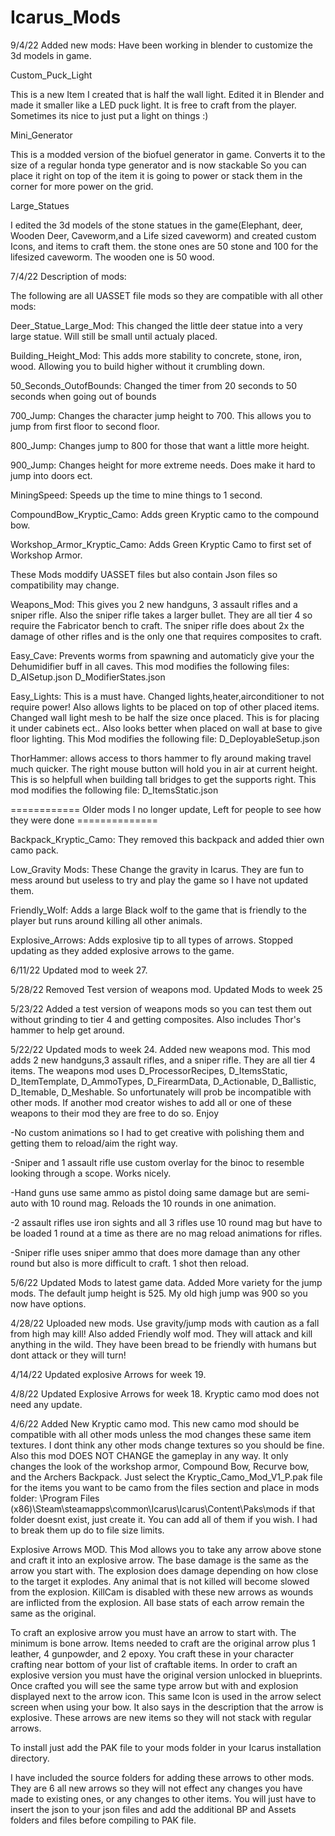 # Icarus_Mods

9/4/22 Added new mods:
Have been working in blender to customize the 3d models in game.

Custom_Puck_Light

This is a new Item I created that is half the wall light. Edited it in Blender and made it smaller like a LED puck light. It is free to craft from the player. Sometimes its nice to just put a light on things :)

Mini_Generator

This is a modded version of the biofuel generator in game. Converts it to the size of a regular honda type generator and is now stackable So you can place it right on top of the item it is going to power or stack them in the corner for more power on the grid.

Large_Statues

I edited the 3d models of the stone statues in the game(Elephant, deer, Wooden Deer, Caveworm,and a Life sized caveworm) and created custom Icons, and items to craft them. the stone ones are 50 stone and 100 for the lifesized caveworm. The wooden one is 50 wood.


7/4/22 Description of mods:

The following are all UASSET file mods so they are compatible with all other mods:

Deer_Statue_Large_Mod: This changed the little deer statue into a very large statue. Will still be small until actualy placed.

Building_Height_Mod: This adds more stability to concrete, stone, iron, wood. Allowing you to build higher without it crumbling down.

50_Seconds_OutofBounds: Changed the timer from 20 seconds to 50 seconds when going out of bounds

700_Jump: Changes the character jump height to 700. This allows you to jump from first floor to second floor.

800_Jump: Changes jump to 800 for those that want a little more height.

900_Jump: Changes height for more extreme needs. Does make it hard to jump into doors ect.

MiningSpeed: Speeds up the time to mine things to 1 second.

CompoundBow_Kryptic_Camo: Adds green Kryptic camo to the compound bow.

Workshop_Armor_Kryptic_Camo: Adds Green Kryptic Camo to first set of Workshop Armor.

These Mods moddify UASSET files but also contain Json files so compatibility may change.

Weapons_Mod: This gives you 2 new handguns, 3 assault rifles and a sniper rifle. Also the sniper rifle takes a larger bullet. They are all tier 4 so require the Fabricator bench to craft. The sniper rifle does about 2x the damage of other rifles and is the only one that requires composites to craft. 

Easy_Cave: Prevents worms from spawning and automaticly give your the Dehumidifier buff in all caves.
This mod modifies the following files:
D_AISetup.json
D_ModifierStates.json

Easy_Lights: This is a must have. Changed lights,heater,airconditioner to not require power! Also allows lights to be placed on top of other placed items. Changed wall light mesh to be half the size once placed. This is for placing it under cabinets ect.. Also looks better when placed on wall at base to give floor lighting.
This Mod modifies the following file:
D_DeployableSetup.json

ThorHammer: allows access to thors hammer to fly around making travel much quicker. The right mouse button will hold you in air at current height. This is so helpfull when building tall bridges to get the supports right.
This mod modifies the following file:
D_ItemsStatic.json

============ Older mods I no longer update, Left for people to see how they were done ==============

Backpack_Kryptic_Camo: They removed this backpack and added thier own camo pack.

Low_Gravity Mods: These Change the gravity in Icarus. They are fun to mess around but useless to try and play the game so I have not updated them.

Friendly_Wolf: Adds a large Black wolf to the game that is friendly to the player but runs around killing all other animals.

Explosive_Arrows: Adds explosive tip to all types of arrows. Stopped updating as they added explosive arrows to the game.


6/11/22 Updated mod to week 27.

5/28/22 Removed Test version of weapons mod. Updated Mods to week 25

5/23/22 Added a test version of weapons mods so you can test them out without grinding to tier 4 and getting composites. Also includes Thor's hammer to help get around. 

5/22/22 Updated mods to week 24. Added new weapons mod. This mod adds 2 new handguns,3 assault rifles, and a sniper rifle. They are all tier 4 items. The weapons mod uses D_ProcessorRecipes, D_ItemsStatic, D_ItemTemplate, D_AmmoTypes, D_FirearmData, D_Actionable, D_Ballistic, D_Itemable, D_Meshable. So unfortunately will prob be incompatible with other mods. If another mod creator wishes to add all or one of these weapons to their mod  they are free to do so. Enjoy

-No custom animations so I had to get creative with polishing them and getting them to reload/aim the right way. 

-Sniper and 1 assault rifle use custom overlay for the binoc to resemble looking through a scope. Works nicely.

-Hand guns use same ammo as pistol doing same damage but are semi-auto with 10 round mag. Reloads the 10 rounds in one animation. 

-2 assault rifles use iron sights and all 3 rifles use 10 round mag but have to be loaded 1 round at a time as there are no mag reload animations for rifles.

-Sniper rifle uses sniper ammo that does more damage than any other round but also is more difficult to craft. 1 shot then reload.

5/6/22  Updated Mods to latest game data. Added More variety for the jump mods. The default jump height is 525. My old high jump was 900 so you now have options.

4/28/22 Uploaded new mods. Use gravity/jump mods with caution as a fall from high may kill! Also added Friendly wolf mod. They will attack and kill anything in the wild. They have been bread to be friendly with humans but dont attack or they will turn!

4/14/22 Updated explosive Arrows for week 19.

4/8/22 Updated Explosive Arrows for week 18. Kryptic camo mod does not need any update.

4/6/22 Added New Kryptic camo mod. 
This new camo mod should be compatible with all other mods unless the mod changes these same item textures. I dont think any other mods change textures so you should be fine. Also this mod DOES NOT CHANGE the gameplay in any way. It only changes the look of the workshop armor, Compound Bow, Recurve bow, and the Archers Backpack.
Just select the Kryptic_Camo_Mod_V1_P.pak file for the items you want to be camo from the files section and place in mods folder:
\Program Files (x86)\Steam\steamapps\common\Icarus\Icarus\Content\Paks\mods
if that folder doesnt exist, just create it. You can add all of them if you wish. I had to break them up do to file size limits.


Explosive Arrows MOD. This Mod allows you to take any arrow above stone and craft it into an explosive arrow. The base damage is the same as the arrow you start with. The explosion does damage depending on how close to the target it explodes. Any animal that is not killed will become slowed from the explosion. KillCam is disabled with these new arrows as wounds are inflicted from the explosion. All base stats of each arrow remain the same as the original.

To craft an explosive arrow you must have an arrow to start with. The minimum is bone arrow. Items needed to craft are the original arrow plus 1 leather, 4 gunpowder, and 2 epoxy. You craft these in your character crafting near bottom of your list of craftable items. In order to craft an explosive version you must have the original version unlocked in blueprints. Once crafted you will see the same type arrow but with and explosion displayed next to the arrow icon. This same Icon is used in the arrow select screen when using your bow. It also says in the description that the arrow is explosive. These arrows are new items so they will not stack with regular arrows.

To install just add the PAK file to your mods folder in your Icarus installation directory.

I have included the source folders for adding these arrows to other mods. They are 6 all new arrows so they will not effect any changes you have made to existing ones, or any changes to other items. You will just have to insert the json to your json files and add the additional BP and Assets folders and files before compiling to PAK file.
